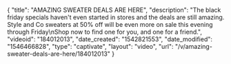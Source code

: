 {
    "title": "AMAZING SWEATER DEALS ARE HERE",
    "description": "The black friday specials haven't even started in stores and the deals are still amazing. Style and Co sweaters at 50% off will be even more on sale this evening through Friday\nShop now to find one for you, and one for a friend.",
    "videoid": "184012013",
    "date_created": "1542821553",
    "date_modified": "1546466828",
    "type": "captivate",
    "layout": "video",
    "url": "\/v\/amazing-sweater-deals-are-here\/184012013"
}